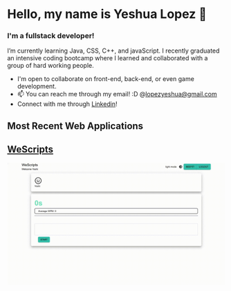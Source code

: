 

# Hello, my name is Yeshua Lopez 👋
### I'm a fullstack developer!
I’m currently learning Java, CSS, C++, and javaScript.
I recently graduated an intensive coding bootcamp where I learned and collaborated with a group of hard working people.
- I'm open to collaborate on front-end, back-end, or even game development.
- 📫 You can reach me through my email! :D  @lopezyeshua@gmail.com
- Connect with me through [Linkedin](https://www.linkedin.com/in/yeshua-lopez-232306184/)!

<h2 class="webApps">Most Recent Web Applications</h2>

## [WeScripts](https://github.com/LopezYeshua/WeScripts)

<img src="./static/typing.gif"/>


<!---
LopezYeshua/LopezYeshua is a ✨ special ✨ repository because its `README.md` (this file) appears on your GitHub profile.
You can click the Preview link to take a look at your changes.
--->
